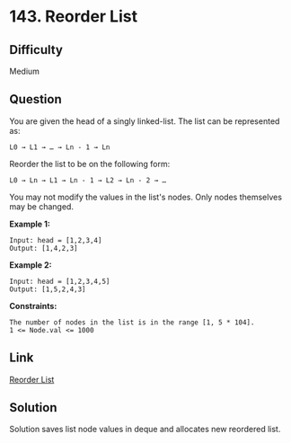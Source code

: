 # 143. Reorder List

## Difficulty

Medium

## Question

You are given the head of a singly linked-list. The list can be represented as:

    L0 → L1 → … → Ln - 1 → Ln

Reorder the list to be on the following form:

    L0 → Ln → L1 → Ln - 1 → L2 → Ln - 2 → …

You may not modify the values in the list's nodes. Only nodes themselves may be changed.

**Example 1:**

    Input: head = [1,2,3,4]
    Output: [1,4,2,3]

**Example 2:**

    Input: head = [1,2,3,4,5]
    Output: [1,5,2,4,3]

**Constraints:**

    The number of nodes in the list is in the range [1, 5 * 104].
    1 <= Node.val <= 1000

## Link

[Reorder List](https://leetcode.com/problems/reorder-list/)

## Solution

Solution saves list node values in deque and allocates new reordered list.
